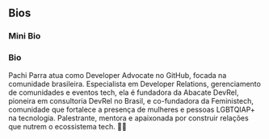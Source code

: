 ## Bios

### Mini Bio

### Bio
Pachi Parra atua como Developer Advocate no GitHub, focada na comunidade brasileira. Especialista em Developer Relations, gerenciamento de comunidades e eventos tech, ela é fundadora da Abacate DevRel, pioneira em consultoria DevRel no Brasil, e co-fundadora da Feministech, comunidade que fortalece a presença de mulheres e pessoas LGBTQIAP+ na tecnologia. Palestrante, mentora e apaixonada por construir relações que nutrem o ecossistema tech. 🚀💚


